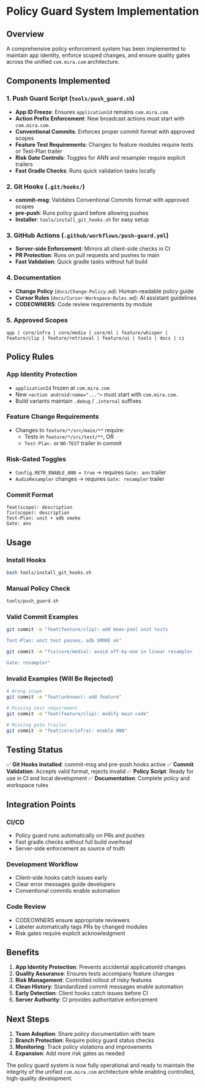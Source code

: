 # Policy Guard System Implementation

## Overview

A comprehensive policy enforcement system has been implemented to maintain app identity, enforce scoped changes, and ensure quality gates across the unified `com.mira.com` architecture.

## Components Implemented

### 1. **Push Guard Script** (`tools/push_guard.sh`)
- **App ID Freeze**: Ensures `applicationId` remains `com.mira.com`
- **Action Prefix Enforcement**: New broadcast actions must start with `com.mira.com.`
- **Conventional Commits**: Enforces proper commit format with approved scopes
- **Feature Test Requirements**: Changes to feature modules require tests or Test-Plan trailer
- **Risk Gate Controls**: Toggles for ANN and resampler require explicit trailers
- **Fast Gradle Checks**: Runs quick validation tasks locally

### 2. **Git Hooks** (`.git/hooks/`)
- **commit-msg**: Validates Conventional Commits format with approved scopes
- **pre-push**: Runs policy guard before allowing pushes
- **Installer**: `tools/install_git_hooks.sh` for easy setup

### 3. **GitHub Actions** (`.github/workflows/push-guard.yml`)
- **Server-side Enforcement**: Mirrors all client-side checks in CI
- **PR Protection**: Runs on pull requests and pushes to main
- **Fast Validation**: Quick gradle tasks without full build

### 4. **Documentation**
- **Change Policy** (`docs/Change-Policy.md`): Human-readable policy guide
- **Cursor Rules** (`docs/Cursor-Workspace-Rules.md`): AI assistant guidelines
- **CODEOWNERS**: Code review requirements by module

### 5. **Approved Scopes**
```
app | core/infra | core/media | core/ml | feature/whisper | feature/clip | feature/retrieval | feature/ui | tools | docs | ci
```

## Policy Rules

### App Identity Protection
- `applicationId` frozen at `com.mira.com`
- New `<action android:name="...">` must start with `com.mira.com.`
- Build variants maintain `.debug` / `.internal` suffixes

### Feature Change Requirements
- Changes to `feature/*/src/main/**` require:
  - Tests in `feature/*/src/test/**`, OR
  - `Test-Plan:` or `NO-TEST` trailer in commit

### Risk-Gated Toggles
- `Config.RETR_ENABLE_ANN = true` → requires `Gate: ann` trailer
- `AudioResampler` changes → requires `Gate: resampler` trailer

### Commit Format
```
feat(scope): description
fix(scope): description
Test-Plan: unit + adb smoke
Gate: ann
```

## Usage

### Install Hooks
```bash
bash tools/install_git_hooks.sh
```

### Manual Policy Check
```bash
tools/push_guard.sh
```

### Valid Commit Examples
```bash
git commit -m "feat(feature/clip): add mean-pool unit tests

Test-Plan: unit test passes; adb SMOKE ok"

git commit -m "fix(core/media): avoid off-by-one in linear resampler

Gate: resampler"
```

### Invalid Examples (Will Be Rejected)
```bash
# Wrong scope
git commit -m "feat(unknown): add feature"

# Missing test requirement
git commit -m "feat(feature/clip): modify main code"

# Missing gate trailer
git commit -m "feat(core/infra): enable ANN"
```

## Testing Status

✅ **Git Hooks Installed**: commit-msg and pre-push hooks active
✅ **Commit Validation**: Accepts valid format, rejects invalid
✅ **Policy Script**: Ready for use in CI and local development
✅ **Documentation**: Complete policy and workspace rules

## Integration Points

### CI/CD
- Policy guard runs automatically on PRs and pushes
- Fast gradle checks without full build overhead
- Server-side enforcement as source of truth

### Development Workflow
- Client-side hooks catch issues early
- Clear error messages guide developers
- Conventional commits enable automation

### Code Review
- CODEOWNERS ensure appropriate reviewers
- Labeler automatically tags PRs by changed modules
- Risk gates require explicit acknowledgment

## Benefits

1. **App Identity Protection**: Prevents accidental applicationId changes
2. **Quality Assurance**: Ensures tests accompany feature changes
3. **Risk Management**: Controlled rollout of risky features
4. **Clean History**: Standardized commit messages enable automation
5. **Early Detection**: Client hooks catch issues before CI
6. **Server Authority**: CI provides authoritative enforcement

## Next Steps

1. **Team Adoption**: Share policy documentation with team
2. **Branch Protection**: Require policy guard status checks
3. **Monitoring**: Track policy violations and improvements
4. **Expansion**: Add more risk gates as needed

The policy guard system is now fully operational and ready to maintain the integrity of the unified `com.mira.com` architecture while enabling controlled, high-quality development.
